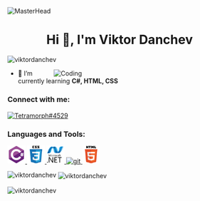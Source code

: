 ![MasterHead](https://camo.githubusercontent.com/48ec00ed4c84e771db4a1db90b56352923a8d644452a32b434d68e97006c9337/68747470733a2f2f63686b736b696c6c732e636f6d2f77702d636f6e74656e742f75706c6f6164732f323032302f30342f504e432d416e696d617465642d42616e6e6572732e676966)
<h1 align="center">Hi 👋, I'm Viktor Danchev</h1>
<p align="left"> <img src="https://komarev.com/ghpvc/?username=viktordanchev&label=Profile%20views&color=0e75b6&style=flat" alt="viktordanchev" /> </p>
<img align="right" alt="Coding" width="400" src="https://media.tenor.com/2uyENRmiUt0AAAAC/coding.gif">

- 🌱 I’m currently learning **C#, HTML, CSS**

<h3 align="left">Connect with me:</h3>
<p align="left">
<a href="https://discord.gg/Tetramorph#4529" target="blank"><img align="center" src="https://raw.githubusercontent.com/rahuldkjain/github-profile-readme-generator/master/src/images/icons/Social/discord.svg" alt="Tetramorph#4529" height="30" width="40" /></a>
</p>

<h3 align="left">Languages and Tools:</h3>
<p align="left"> <a href="https://www.w3schools.com/cs/" target="_blank" rel="noreferrer"> <img src="https://raw.githubusercontent.com/devicons/devicon/master/icons/csharp/csharp-original.svg" alt="csharp" width="40" height="40"/> </a> <a href="https://www.w3schools.com/css/" target="_blank" rel="noreferrer"> <img src="https://raw.githubusercontent.com/devicons/devicon/master/icons/css3/css3-original-wordmark.svg" alt="css3" width="40" height="40"/> </a> <a href="https://dotnet.microsoft.com/" target="_blank" rel="noreferrer"> <img src="https://raw.githubusercontent.com/devicons/devicon/master/icons/dot-net/dot-net-original-wordmark.svg" alt="dotnet" width="40" height="40"/> </a> <a href="https://git-scm.com/" target="_blank" rel="noreferrer"> <img src="https://www.vectorlogo.zone/logos/git-scm/git-scm-icon.svg" alt="git" width="40" height="40"/> </a> <a href="https://www.w3.org/html/" target="_blank" rel="noreferrer"> <img src="https://raw.githubusercontent.com/devicons/devicon/master/icons/html5/html5-original-wordmark.svg" alt="html5" width="40" height="40"/> </a> </p>

<p><img align="left" src="https://github-readme-stats.vercel.app/api/top-langs?username=viktordanchev&show_icons=true&locale=en&layout=compact" alt="viktordanchev" /></p>

<p>&nbsp;<img align="center" src="https://github-readme-stats.vercel.app/api?username=viktordanchev&show_icons=true&locale=en" alt="viktordanchev" /></p>

<p><img align="center" src="https://github-readme-streak-stats.herokuapp.com/?user=viktordanchev&" alt="viktordanchev" /></p>
